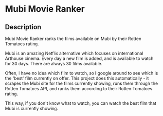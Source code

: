 # Mubi Movie Ranker

## Description

Mubi Movie Ranker ranks the films available on Mubi by their Rotten Tomatoes rating.

Mubi is an amazing Netflix alternative which focuses on international Arthouse cinema. Every day a new film is added, and is available to watch for 30 days. There are always 30 films available.

Often, I have no idea which film to watch, so I google around to see which is the 'best' film currently on offer. This project does this automatically - it scrapes the Mubi site for the films currently showing, runs them through the Rotten Tomatoes API, and ranks them according to their Rotten Tomatoes rating.

This way, if you don't know what to watch, you can watch the best film that Mubi is currently showing.

